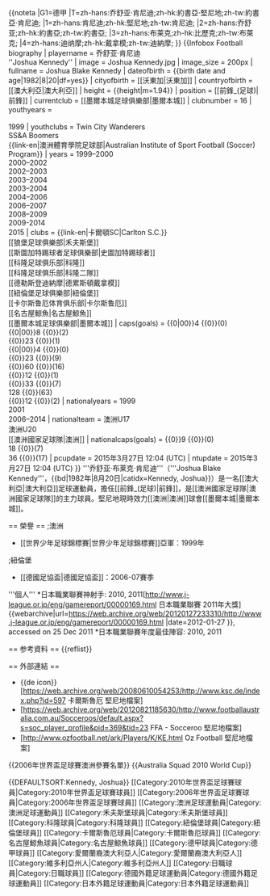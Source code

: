 {{noteta
|G1=德甲
|T=zh-hans:乔舒亚·肯尼迪;zh-hk:約書亞·堅尼地;zh-tw:約書亞·肯尼迪;
|1=zh-hans:肯尼迪;zh-hk:堅尼地;zh-tw:肯尼迪;
|2=zh-hans:乔舒亚;zh-hk:約書亞;zh-tw:約書亞;
|3=zh-hans:布莱克;zh-hk:比歷克;zh-tw:布萊克;
|4=zh-hans:迪纳摩;zh-hk:戴拿模;zh-tw:迪納摩;
}}
{{Infobox Football biography
|          playername = 乔舒亚·肯尼迪<br />''Joshua Kennedy''
|               image = Joshua Kennedy.jpg
|          image_size = 200px
|            fullname = Joshua Blake Kennedy
|         dateofbirth = {{birth date and age|1982|8|20|df=yes}}
|         cityofbirth = [[沃東加|沃東加]]
|      countryofbirth = [[澳大利亞|澳大利亞]]
|              height = {{height|m=1.94}}
|            position = [[前鋒_(足球)|前鋒]]
|         currentclub = [[墨爾本城足球俱樂部|墨爾本城]]
|          clubnumber = 16
|          youthyears = <br /><br />1999
|          youthclubs = Twin City Wanderers<br />SS&A Boomers<br />{{link-en|澳洲體育學院足球部|Australian Institute of Sport Football (Soccer) Program}}
|               years = 1999–2000<br />2000–2002<br />2002–2003<br />2003–2004<br />2003–2004<br />2004–2006<br />2006–2007<br />2008–2009<br />2009-2014<br />2015
|               clubs = {{link-en|卡爾頓SC|Carlton S.C.}}<br />[[狼堡足球俱樂部|禾夫斯堡]]<br />[[斯圖加特踢球者足球俱樂部|史圖加特踢球者]]<br />[[科隆足球俱乐部|科隆]]<br />[[科隆足球俱乐部|科隆二隊]]<br />[[德勒斯登迪納摩|德累斯頓戴拿模]]<br />[[紐倫堡足球俱樂部|紐倫堡]]<br />[[卡尔斯鲁厄体育俱乐部|卡尔斯鲁厄]]<br />[[名古屋鯨魚|名古屋鯨魚]]<br />[[墨爾本城足球俱樂部|墨爾本城]]
|         caps(goals) = {{0|00}}4 {{0}}(0)<br />{{0|00}}8 {{0}}(2)<br />{{0}}23 {{0}}(1)<br />{{0|00}}4 {{0}}(0)<br />{{0}}23 {{0}}(9)<br />{{0}}60 {{0}}(16)<br />{{0}}12 {{0}}(1)<br />{{0}}33 {{0}}(7)<br />128 {{0}}(63)<br />{{0}}12 {{0}}(2)
|       nationalyears = 1999<br />2001<br />2006–2014
|        nationalteam = 澳洲U17<br />澳洲U20<br />[[澳洲國家足球隊|澳洲]]
| nationalcaps(goals) = {{0}}9 {{0}}(0)<br />18 {{0}}(7)<br />36 {{0}}(17)
|            pcupdate = 2015年3月27日 12:04 (UTC)
|            ntupdate = 2015年3月27日 12:04 (UTC)
}}
'''乔舒亚·布莱克·肯尼迪'''（'''Joshua Blake Kennedy'''，{{bd|1982年|8月20日|catidx=Kennedy, Joshua}}）是一名[[澳大利亞|澳大利亞]]足球運動員，擔任[[前鋒_(足球)|前鋒]]，是[[澳洲國家足球隊|澳洲國家足球隊]]的主力球員。堅尼地現時效力[[澳洲|澳洲]]球會[[墨爾本城|墨爾本城]]。

== 榮譽 ==
;澳洲
* [[世界少年足球錦標賽|世界少年足球錦標賽]]亞軍：1999年

;紐倫堡
* [[德國足協盃|德國足協盃]]：2006-07賽季

'''個人'''
*日本職業聯賽神射手: 2010, 2011<ref>[http://www.j-league.or.jp/eng/gamereport/00000169.html 日本職業聯賽 2011年大獎] {{webarchive|url=https://web.archive.org/web/20120127233310/http://www.j-league.or.jp/eng/gamereport/00000169.html |date=2012-01-27 }}, accessed on 25 Dec 2011</ref>
*日本職業聯賽年度最佳陣容: 2010, 2011

== 参考資料 ==
{{reflist}}

== 外部連結 ==
* {{de icon}} [https://web.archive.org/web/20080610054253/http://www.ksc.de/index.php?id=597 卡爾斯魯厄 堅尼地檔案]
* [https://web.archive.org/web/20120821185630/http://www.footballaustralia.com.au/Socceroos/default.aspx?s=soc_player_profile&pid=369&tid=23 FFA - Socceroo 堅尼地檔案]
* [http://www.ozfootball.net/ark/Players/K/KE.html Oz Football 堅尼地檔案]

{{2006年世界盃足球賽澳洲參賽名單}}
{{Australia Squad 2010 World Cup}}

{{DEFAULTSORT:Kennedy, Joshua}}
[[Category:2010年世界盃足球賽球員|Category:2010年世界盃足球賽球員]]
[[Category:2006年世界盃足球賽球員|Category:2006年世界盃足球賽球員]]
[[Category:澳洲足球運動員|Category:澳洲足球運動員]]
[[Category:禾夫斯堡球員|Category:禾夫斯堡球員]]
[[Category:科隆球員|Category:科隆球員]]
[[Category:紐倫堡球員|Category:紐倫堡球員]]
[[Category:卡爾斯魯厄球員|Category:卡爾斯魯厄球員]]
[[Category:名古屋鯨魚球員|Category:名古屋鯨魚球員]]
[[Category:德甲球員|Category:德甲球員]]
[[Category:愛爾蘭裔澳大利亞人|Category:愛爾蘭裔澳大利亞人]]
[[Category:維多利亞州人|Category:維多利亞州人]]
[[Category:日職球員|Category:日職球員]]
[[Category:德國外籍足球運動員|Category:德國外籍足球運動員]]
[[Category:日本外籍足球運動員|Category:日本外籍足球運動員]]